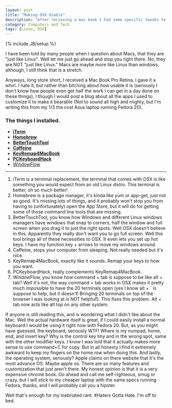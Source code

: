 ```yaml
---
layout: post
title: "Making OSX Usable"
description: "After recieving a mac book I had some specific tweaks to make it more like Linux"
category: Computers and Tech 
tags: [Linux, OSX]
---
```


{% include JB/setup %}

I have been told by many people when I question about Macs, that they are "just like Linux". Well let me just go ahead and stop you right there. No, they are NOT "just like Linux." Macs are maybe more like Linux than windows, although, I still think that is a stretch.

Anyways, long store short, I received a Mac Book Pro Retina, I gave it a whirl. I hate it, but rather than bitching about how usable it is (seriously I don't know how people even get half the work I can get in a day done on these things), I though I would post a blog about all the apps I used to customize it to make it bearable (Not to sound all high and mighty, but I'm writing this from my 1/3 the cost Asus laptop running Fedora 20).

### The things I installed.

* [**iTerm**](http://www.iterm2.com/#/section/home)
* [**Homebrew**](http://brew.sh/)
* [**BetterTouchTool**](http://www.bettertouchtool.net/)
* [**Caffeine**](http://lightheadsw.com/caffeine/)
* [**KeyRemap4MacBook**](https://pqrs.org/macosx/keyremap4macbook/)
* [**PCKeyboardHack**](https://pqrs.org/macosx/keyremap4macbook/pckeyboardhack.html.en)
* [WindowFlow](http://most-advantageous.com/windowflow/)
------ 
1. iTerm is a terminal replacement, the terminal that comes with OSX is like something you would expect from an old Linux distro. This terminal is better, oh so much better!
1. Homebrew is a package manager, it's kinda like yum or app-get, just not as good. It's missing lots of things, and it probably won't stop you from having to (unfortunately) open the App Store, but it will do for getting some of those command line tools that are missing.
1. BetterTouchTool, you know how Windows and different Linux windows managers have windows that snap to corners, half the window and full screen when you drag it to just the right spots. Well OSX doesn't believe in this. Apparently they really don't want you to go full screen. Well this tool brings all of these necessities to OSX. It even lets you set up hot keys. I have my function key + arrows to move my windows around.
1. Caffeine, stops your computer from sleeping. Not really needed but it's nice.
1. KeyRemap4MacBook, exactly like it sounds. Remap your keys to how you want.
1. PCKeyboardHack, really complements KeyRemap4MacBook.
1. WindowFlow, you know how command + tab is suppose to be like alt + tab? Well it's not, the way command + tab works in OSX makes it pretty much impossible to have the 20 terminals open (yes I know alt + \` is suppose to help, but it doesn't! Bringing 20 terminals on top of the browser I was looking at is NOT helpful!). This fixes this problem. Alt + tab now acts like alt top on any other system.

If anyone is still reading this, and is wondering what I didn't like about the Mac. Well the actual hardware itself is great, if I could easily install a normal keyboard I would be using it right now with Fedora 20. But, as you might have guessed, the keyboard, seriously WTF! Where is my numpad, home, end, and insert key? Why is the control key tiny and in the wrong spot, same with the other modifier keys. I know I was told that it actually makes more sense to use command+C for copy.  But in all honesty I find it extremely awkward to keep my fingers on the home row when doing this. And lastly, the operating system, seriously? Apple claims on there website that it's the most advance OS. Maybe apple os. There are so many features and customization that just aren't there. My honest opinion is that it is a very expensive chrome book. Go ahead and call me self-righteous, smug or crazy, but I will stick to my cheaper laptop with the same specs running Fedora, thanks, and I will probably call you a hipster.

Well that's enough for my inebriated rant. #Haters Gotta Hate. I'm off to bed.